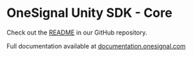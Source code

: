 # OneSignal Unity SDK - Core
Check out the [README](https://github.com/OneSignal/OneSignal-Unity-SDK/README.md) in our GitHub repository.

Full documentation available at [documentation.onesignal.com](https://documentation.onesignal.com/docs/unity-sdk-setup)
